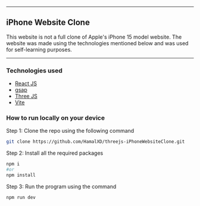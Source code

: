 
---
## iPhone Website Clone
This website is not a full clone of Apple's iPhone 15 model website. The website was made using the technologies mentioned below and was used for self-learning purposes.
___



### Technologies used

+ [React JS](https://react.dev/learn)
+ [gsap](https://gsap.com/docs/v3/)
+ [Three JS](https://threejs.org/docs/index.html#manual/en/introduction/Creating-a-scene)
+ [Vite](https://vitejs.dev/guide/)


### How to run locally on your device


Step 1: Clone the repo using the following command
```bash
git clone https://github.com/HamalXD/threejs-iPhoneWebsiteClone.git
```

Step 2: Install all the required packages
```bash
npm i
#or
npm install
```
Step 3: Run the program using the command 
```bash
npm run dev
```

